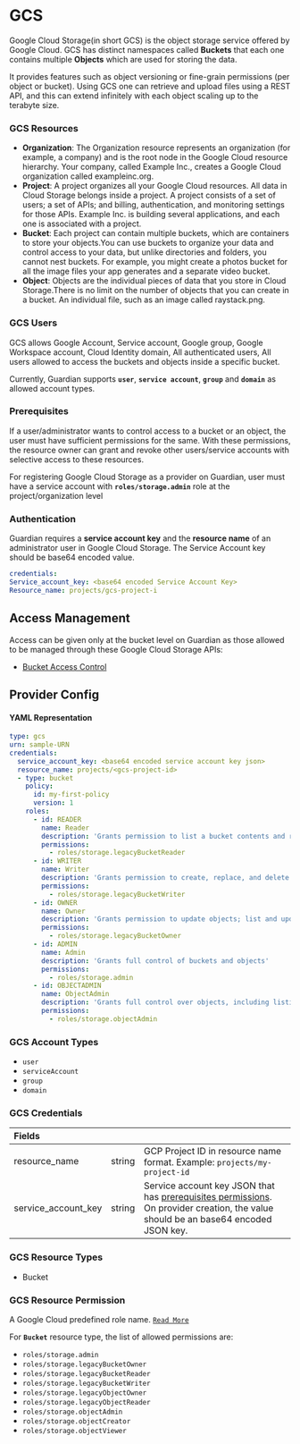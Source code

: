 # GCS

Google Cloud Storage(in short GCS) is the object storage service offered by Google Cloud. GCS has distinct namespaces called **Buckets** that each one contains multiple **Objects** which are used for storing the data.

It provides features such as object versioning or fine-grain permissions (per object or bucket). Using GCS one can retrieve and upload files using a REST API, and this can extend infinitely with each object scaling up to the terabyte size.

### GCS Resources

- **Organization**: The Organization resource represents an organization (for example, a
  company) and is the root node in the Google Cloud resource hierarchy. Your
  company, called Example Inc., creates a Google Cloud organization called
  exampleinc.org.
- **Project**: A project organizes all your Google Cloud resources. All data in Cloud Storage
  belongs inside a project. A project consists of a set of users; a set of APIs; and billing,
  authentication, and monitoring settings for those APIs. Example Inc. is building several
  applications, and each one is associated with a project.
- **Bucket**: Each project can contain multiple buckets, which are containers to store your
  objects.You can use buckets to organize your data and control access to your data, but
  unlike directories and folders, you cannot nest buckets. For example, you might create a
  photos bucket for all the image files your app generates and a separate video bucket.
- **Object**: Objects are the individual pieces of data that you store in Cloud Storage.There is
  no limit on the number of objects that you can create in a bucket. An individual file, such as an image called raystack.png.

### GCS Users

GCS allows Google Account, Service account, Google group, Google Workspace account, Cloud
Identity domain, All authenticated users, All users allowed to access the buckets and objects
inside a specific bucket.

Currently, Guardian supports **`user`**, **`service account`**, **`group`** and **`domain`** as
allowed account types.

### Prerequisites

If a user/administrator wants to control access to a bucket or an object, the user must have
sufficient permissions for the same. With these permissions, the resource owner can grant and
revoke other users/service accounts with selective access to these resources.

For registering Google Cloud Storage as a provider on Guardian, user must have a service
account with **`roles/storage.admin`** role at the project/organization level

### Authentication

Guardian requires a **service account key** and the **resource name** of an administrator user in
Google Cloud Storage. The Service Account key should be base64 encoded value.

```yaml
credentials:
Service_account_key: <base64 encoded Service Account Key>
Resource_name: projects/gcs-project-i
```

## Access Management

Access can be given only at the bucket level on Guardian as those allowed to be managed through these Google Cloud Storage APIs:

- [Bucket Access Control](https://cloud.google.com/storage/docs/samples/storage-add-bucket-iam-member)

## Provider Config

#### YAML Representation

```yaml
type: gcs
urn: sample-URN
credentials:
  service_account_key: <base64 encoded service account key json>
  resource_name: projects/<gcs-project-id>
  - type: bucket
    policy:
      id: my-first-policy
      version: 1
    roles:
      - id: READER
        name: Reader
        description: 'Grants permission to list a bucket contents and read bucket metadata, excluding IAM policies'
        permissions:
          - roles/storage.legacyBucketReader
      - id: WRITER
        name: Writer
        description: 'Grants permission to create, replace, and delete objects; list objects in a bucket'
        permissions:
          - roles/storage.legacyBucketWriter
      - id: OWNER
        name: Owner
        description: 'Grants permission to update objects; list and update tag bindings; read object metadata when listing'
        permissions:
          - roles/storage.legacyBucketOwner
      - id: ADMIN
        name: Admin
        description: 'Grants full control of buckets and objects'
        permissions:
          - roles/storage.admin
      - id: OBJECTADMIN
        name: ObjectAdmin
        description: 'Grants full control over objects, including listing, creating, viewing, and deleting objects'
        permissions:
          - roles/storage.objectAdmin
```

### GCS Account Types

- `user`
- `serviceAccount`
- `group`
- `domain`

### GCS Credentials

| Fields              |        |                                                                                                                                                           |
| :------------------ | :----- | :-------------------------------------------------------------------------------------------------------------------------------------------------------- |
| resource_name       | string | GCP Project ID in resource name format. Example: `projects/my-project-id`                                                                                 |
| service_account_key | string | Service account key JSON that has [prerequisites permissions](#prerequisites).<br/> On provider creation, the value should be an base64 encoded JSON key. |

### GCS Resource Types

- Bucket

### GCS Resource Permission

A Google Cloud predefined role name. [`Read More`](https://cloud.google.com/storage/docs/access-control/iam-roles)

For **`Bucket`** resource type, the list of allowed permissions are:

- `roles/storage.admin`
- `roles/storage.legacyBucketOwner`
- `roles/storage.legacyBucketReader`
- `roles/storage.legacyBucketWriter`
- `roles/storage.legacyObjectOwner`
- `roles/storage.legacyObjectReader`
- `roles/storage.objectAdmin`
- `roles/storage.objectCreator`
- `roles/storage.objectViewer`
